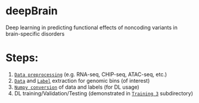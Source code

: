 # deepBrain
Deep learning in predicting functional effects of noncoding variants in brain-specific disorders

# Steps:
1. [```Data preprocessing```](https://github.com/Akmazad/deepBrain/tree/master/Data%20Processing) (e.g. RNA-seq, CHIP-seq, ATAC-seq, etc.)
2. [```Data```](https://github.com/Akmazad/deepBrain/tree/master/Data%20Processing#extract-genomic-data-dna-seq-for-non-zero-bins) and [```Label```](https://github.com/Akmazad/deepBrain/blob/master/Data%20Processing/README.md#extract-labels-binary-signals-for-non-zero-bins) extraction for genomic bins (of interest)
3. [```Numpy conversion```](https://github.com/Akmazad/deepBrain/blob/master/Data%20Processing/split_and_Numpy_V2.py) of data and labels (for DL usage)
4. DL training/Validation/Testing (demonstrated in [```Training 3```](https://github.com/Akmazad/deepBrain/tree/master/Training%203%20%5Bwith%20New%20data%5D) subdirectory)





